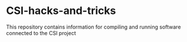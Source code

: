 # CSI-hacks-and-tricks
This repository contains information for compiling and running software connected to the CSI project
